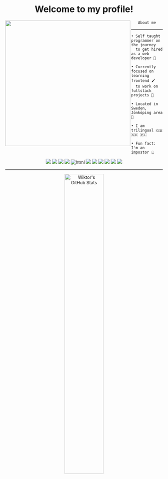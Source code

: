 <h1 align="center">Welcome to my profile!</h1>

<img src="https://avatars.githubusercontent.com/u/79018062?v=4" width="400" height="400" align="left"></img>

<div align="center">
    <code>About me</code>
</div>

<hr></hr>

```
• Self taught programmer on the journey
  to get hired as a web developer 🚀

• Currently focused on learning frontend 🖌️
  to work on fullstack projects 💪

• Located in Sweden, Jönköping area 💯

• I am trilingual 🇬🇧 🇸🇪 🇵🇱 

• Fun fact: I'm an impostor ඞ
```

<p align="center">
    <img src="https://img.shields.io/badge/-Python-FFD43B?style=flat&logo=python" />
    <img src="https://img.shields.io/badge/-Node-333333?style=flat&logo=node.js"/>
    <img src="https://img.shields.io/badge/-JavaScript-323330?style=flat&logo=javascript&logoColor=EFD81D" />
    <img src="https://img.shields.io/badge/-TypeScript-F2F2F2?style=flat&logo=typescript" />
    <img src="https://img.shields.io/badge/-HTML5-orange?style=flat&logo=html5" alt="html" />
    <img src="https://img.shields.io/badge/-CSS-2965F1?style=flat&logo=css3" />
<!--     <img src="https://img.shields.io/badge/-Sass-C76395?style=flat&logo=sass&logoColor=F7F7F7" /> -->
    <img src="https://img.shields.io/badge/-Vue-32475B?style=flat&logo=vue.js"/>
    <img src="https://img.shields.io/badge/-Arch Btw-F4F4F4?style=flat&logo=archlinux&logoColor=168ECA"/>
    <img src="https://img.shields.io/badge/-Visual Studio Code-0078D7?style=flat&logo=VisualStudioCode"/>
    <img src="https://img.shields.io/badge/-MongoDB-F4F4F4?style=flat&logo=MongoDB"/>
    <img src="https://img.shields.io/badge/-Express-303030?style=flat&logo=Express"/>
</p>

<hr></hr>

<div align="center">
<img style="text-align: center; width: 49.50%" alt="Wiktor's GitHub Stats" src="https://github-readme-stats.vercel.app/api/top-langs/?username=wiktor-falek&count_private=true&layout=compact&show_icons=true&hide_border=true&theme=tokyonight&langs_count=6&hide=html" />
</div>

<p float="left">
</p>
